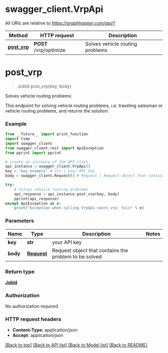 # swagger_client.VrpApi

All URIs are relative to *https://graphhopper.com/api/1*

Method | HTTP request | Description
------------- | ------------- | -------------
[**post_vrp**](VrpApi.md#post_vrp) | **POST** /vrp/optimize | Solves vehicle routing problems


# **post_vrp**
> JobId post_vrp(key, body)

Solves vehicle routing problems

This endpoint for solving vehicle routing problems, i.e. traveling salesman or vehicle routing problems, and returns the solution.

### Example
```python
from __future__ import print_function
import time
import swagger_client
from swagger_client.rest import ApiException
from pprint import pprint

# create an instance of the API class
api_instance = swagger_client.VrpApi()
key = 'key_example' # str | your API key
body = swagger_client.Request() # Request | Request object that contains the problem to be solved

try:
    # Solves vehicle routing problems
    api_response = api_instance.post_vrp(key, body)
    pprint(api_response)
except ApiException as e:
    print("Exception when calling VrpApi->post_vrp: %s\n" % e)
```

### Parameters

Name | Type | Description  | Notes
------------- | ------------- | ------------- | -------------
 **key** | **str**| your API key | 
 **body** | [**Request**](Request.md)| Request object that contains the problem to be solved | 

### Return type

[**JobId**](JobId.md)

### Authorization

No authorization required

### HTTP request headers

 - **Content-Type**: application/json
 - **Accept**: application/json

[[Back to top]](#) [[Back to API list]](../README.md#documentation-for-api-endpoints) [[Back to Model list]](../README.md#documentation-for-models) [[Back to README]](../README.md)

